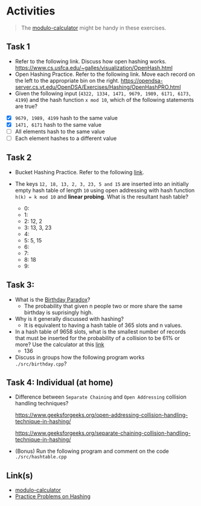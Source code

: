 # Activities

> The [modulo-calculator](#links) might be handy in these exercises.

## Task 1

- Refer to the following link. Discuss how open hashing works.
  https://www.cs.usfca.edu/~galles/visualization/OpenHash.html
- Open Hashing Practice. Refer to the following link. Move each record on the left to the appropriate bin on the right.
  https://opendsa-server.cs.vt.edu/OpenDSA/Exercises/Hashing/OpenHashPRO.html
- Given the following input (`4322, 1334, 1471, 9679, 1989, 6171, 6173, 4199`) and the hash function `x mod 10`, which of the following statements are true?
- [x] `9679, 1989, 4199` hash to the same value
- [x] `1471, 6171` hash to the same value
- [ ] All elements hash to the same value
- [ ] Each element hashes to a different value

## Task 2

- Bucket Hashing Practice. Refer to the following [link](https://opendsa-server.cs.vt.edu/OpenDSA/Exercises/Hashing/HashBucketPRO.html).
- The keys `12, 18, 13, 2, 3, 23, 5 and 15` are inserted into an initially empty hash table of length `10` using open addressing with hash function `h(k) = k mod 10` and **linear probing**. What is the resultant hash table?

  * 0: 
  * 1: 
  * 2: 12, 2
  * 3: 13, 3, 23
  * 4: 
  * 5: 5, 15
  * 6: 
  * 7: 
  * 8: 18
  * 9: 

## Task 3:

- What is the [Birthday Paradox](http://en.wikipedia.org/wiki/Birthday_problem)?
  * The probability that given n people two or more share the same birthday is suprisingly high.
- Why is it generally discussed with hashing?
  * It is equivalent to having a hash table of 365 slots and n values.
- In a hash table of 9658 slots, what is the smallest number of records that must be inserted for the probability of a collision to be 61% or more? Use the calculator at this [link](https://opendsa-server.cs.vt.edu/ODSA/AV/Hashing/Birthday.html)
  * 136
- Discuss in groups how the following program works `./src/birthday.cpp`?

## Task 4: Individual (at home)

- Difference between `Separate Chaining` and `Open Addressing` collision handling techniques?

  https://www.geeksforgeeks.org/open-addressing-collision-handling-technique-in-hashing/

  https://www.geeksforgeeks.org/separate-chaining-collision-handling-technique-in-hashing/

- (Bonus) Run the following program and comment on the code `./src/hashtable.cpp`

## Link(s)

- [modulo-calculator](https://www.calculators.org/math/modulo.php)
- [Practice Problems on Hashing](https://www.geeksforgeeks.org/practice-problems-on-hashing/)
